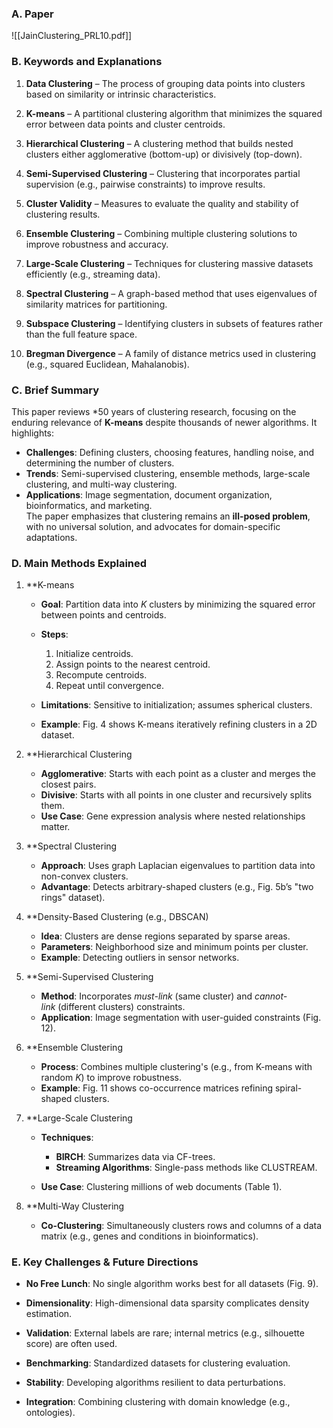 ### A. Paper
![[JainClustering_PRL10.pdf]]
### B. Keywords and Explanations

1. **Data Clustering** – The process of grouping data points into clusters based on similarity or intrinsic characteristics.

2. **K-means** – A partitional clustering algorithm that minimizes the squared error between data points and cluster centroids.

3. **Hierarchical Clustering** – A clustering method that builds nested clusters either agglomerative (bottom-up) or divisively (top-down).

4. **Semi-Supervised Clustering** – Clustering that incorporates partial supervision (e.g., pairwise constraints) to improve results.

5. **Cluster Validity** – Measures to evaluate the quality and stability of clustering results.

6. **Ensemble Clustering** – Combining multiple clustering solutions to improve robustness and accuracy.

7. **Large-Scale Clustering** – Techniques for clustering massive datasets efficiently (e.g., streaming data).

8. **Spectral Clustering** – A graph-based method that uses eigenvalues of similarity matrices for partitioning.

9. **Subspace Clustering** – Identifying clusters in subsets of features rather than the full feature space.

10. **Bregman Divergence** – A family of distance metrics used in clustering (e.g., squared Euclidean, Mahalanobis).

### C. Brief Summary

This paper reviews *50 years of clustering research, focusing on the enduring relevance of **K-means** despite thousands of newer algorithms. It highlights:

- **Challenges**: Defining clusters, choosing features, handling noise, and determining the number of clusters.
- **Trends**: Semi-supervised clustering, ensemble methods, large-scale clustering, and multi-way clustering.
- **Applications**: Image segmentation, document organization, bioinformatics, and marketing.  
    The paper emphasizes that clustering remains an **ill-posed problem**, with no universal solution, and advocates for domain-specific adaptations.

### D. Main Methods Explained

 1. **K-means
	
	- **Goal**: Partition data into _K_ clusters by minimizing the squared error between points and centroids.
    
	- **Steps**:
	    1. Initialize centroids.
	    2. Assign points to the nearest centroid.
	    3. Recompute centroids.
	    4. Repeat until convergence.
		
	- **Limitations**: Sensitive to initialization; assumes spherical clusters.
	- **Example**: Fig. 4 shows K-means iteratively refining clusters in a 2D dataset.

2. **Hierarchical Clustering
	
	- **Agglomerative**: Starts with each point as a cluster and merges the closest pairs.
	- **Divisive**: Starts with all points in one cluster and recursively splits them.
	- **Use Case**: Gene expression analysis where nested relationships matter.

3. **Spectral Clustering
	
	- **Approach**: Uses graph Laplacian eigenvalues to partition data into non-convex clusters.
	- **Advantage**: Detects arbitrary-shaped clusters (e.g., Fig. 5b’s "two rings" dataset).

4. **Density-Based Clustering (e.g., DBSCAN)
	
	- **Idea**: Clusters are dense regions separated by sparse areas.
	- **Parameters**: Neighborhood size and minimum points per cluster.
	- **Example**: Detecting outliers in sensor networks.

5. **Semi-Supervised Clustering
	
	- **Method**: Incorporates _must-link_ (same cluster) and _cannot-link_ (different clusters) constraints.
	- **Application**: Image segmentation with user-guided constraints (Fig. 12).

6. **Ensemble Clustering
	
	- **Process**: Combines multiple clustering's (e.g., from K-means with random _K_) to improve robustness.
	- **Example**: Fig. 11 shows co-occurrence matrices refining spiral-shaped clusters.

7. **Large-Scale Clustering
	
	- **Techniques**:
	    - **BIRCH**: Summarizes data via CF-trees.
	    - **Streaming Algorithms**: Single-pass methods like CLUSTREAM.
	        
	- **Use Case**: Clustering millions of web documents (Table 1).

8. **Multi-Way Clustering
	
	- **Co-Clustering**: Simultaneously clusters rows and columns of a data matrix (e.g., genes and conditions in bioinformatics).

### E. Key Challenges & Future Directions

- **No Free Lunch**: No single algorithm works best for all datasets (Fig. 9).
- **Dimensionality**: High-dimensional data sparsity complicates density estimation.
- **Validation**: External labels are rare; internal metrics (e.g., silhouette score) are often used.

- **Benchmarking**: Standardized datasets for clustering evaluation.
- **Stability**: Developing algorithms resilient to data perturbations.
- **Integration**: Combining clustering with domain knowledge (e.g., ontologies).